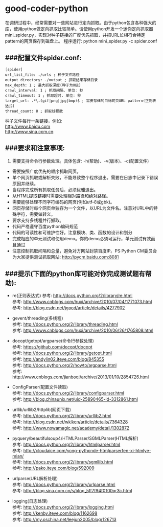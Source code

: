 # good-coder-python



在调研过程中，经常需要对一些网站进行定向抓取。由于python包含各种强大的库，使用python做定向抓取比较简单。请使用python开发一个迷你定向抓取器mini\_spider.py，实现对种子链接的广度优先抓取，并把URL长相符合特定pattern的网页保存到磁盘上。
程序运行: 
python mini_spider.py -c spider.conf 

###配置文件spider.conf:  
---
    [spider] 
    url_list_file: ./urls ; 种子文件路径 
    output_directory: ./output ; 抓取结果存储目录 
    max_depth: 1 ; 最大抓取深度(种子为0级) 
    crawl_interval: 1 ; 抓取间隔. 单位: 秒 
    crawl_timeout: 1 ; 抓取超时. 单位: 秒 
    target_url: .*\.(gif|png|jpg|bmp)$ ; 需要存储的目标网页URL pattern(正则表达式) 
    thread_count: 8 ; 抓取线程数 

种子文件每行一条链接，例如:  
http://www.baidu.com  
http://www.sina.com.cn  

###要求和注意事项:  
---

1. 需要支持命令行参数处理。具体包含: -h(帮助)、-v(版本)、-c(配置文件)  
- 需要按照广度优先的顺序抓取网页。  
- 单个网页抓取或解析失败，不能导致整个程序退出。需要在日志中记录下错误原因并继续。  
- 当程序完成所有抓取任务后，必须优雅退出。
- 从HTML提取链接时需要处理相对路径和绝对路径。
- 需要能够处理不同字符编码的网页(例如utf-8或gbk)。
- 网页存储时每个网页单独存为一个文件，以URL为文件名。注意对URL中的特殊字符，需要做转义。
- 要求支持多线程并行抓取。
- 代码严格遵守百度python编码规范
- 代码的可读性和可维护性好。注意模块、类、函数的设计和划分
- 完成相应的单元测试和使用demo。你的demo必须可运行，单元测试有效而且通过
- 注意控制抓取间隔和总量，避免对方网站封禁百度IP。PS Python CM委员会为大家提供测试抓取网站: http://pycm.baidu.com:8081


###提示(下面的python库可能对你完成测试题有帮助): 
---  

- re(正则表达式)
参考: http://docs.python.org/2/library/re.html  
参考: http://www.cnblogs.com/huxi/archive/2010/07/04/1771073.html  
参考: http://blog.csdn.net/jgood/article/details/4277902


- gevent/threading(多线程)  
参考: http://docs.python.org/2/library/threading.html  
参考: http://www.cnblogs.com/huxi/archive/2010/06/26/1765808.html

- docopt/getopt/argparse(命令行参数处理)  
参考: https://github.com/docopt/docopt  
参考: http://docs.python.org/2/library/getopt.html  
参考: http://andylin02.iteye.com/blog/845355  
参考: http://docs.python.org/2/howto/argparse.html  
参考: http://www.cnblogs.com/jianboqi/archive/2013/01/10/2854726.html  

- ConfigParser(配置文件读取)  
参考: http://docs.python.org/2/library/configparser.html  
参考: http://blog.chinaunix.net/uid-25890465-id-3312861.html

- urllib/urllib2/httplib(网页下载)  
参考: http://docs.python.org/2/library/urllib2.html  
参考: http://blog.csdn.net/wklken/article/details/7364328  
参考: http://www.nowamagic.net/academy/detail/1302872  

- pyquery/beautifulsoup4/HTMLParser/SGMLParser(HTML解析)  
参考: http://docs.python.org/2/library/htmlparser.html  
参考: http://cloudaice.com/yong-pythonde-htmlparserfen-xi-htmlye-mian/  
参考: http://docs.python.org/2/library/sgmllib.html  
参考: http://pako.iteye.com/blog/592009  

- urlparse(URL解析处理)  
参考: http://docs.python.org/2/library/urlparse.html  
参考: http://blog.sina.com.cn/s/blog_5ff7f94f0100qr3c.html  
- logging(日志处理)  
参考: http://docs.python.org/2/library/logging.html  
参考: http://kenby.iteye.com/blog/1162698  
参考: http://my.oschina.net/leejun2005/blog/126713